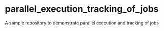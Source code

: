# parallel_execution_tracking_of_jobs
A sample repository to demonstrate parallel execution and tracking of jobs

